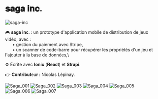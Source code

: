 # 𝐬𝐚𝐠𝐚 𝐢𝐧𝐜.

![saga-inc](https://user-images.githubusercontent.com/87578863/212661566-602885fd-2dc2-4dd4-aec9-6018220d646e.png)

🎮 𝐬𝐚𝐠𝐚 𝐢𝐧𝐜. : un prototype d'application mobile de distribution de jeux vidéo, avec :\
&nbsp;&nbsp;&nbsp;&nbsp;&nbsp;&nbsp;• gestion du paiement avec Stripe,\
&nbsp;&nbsp;&nbsp;&nbsp;&nbsp;&nbsp;• un scanner de code-barre pour récupérer les propriétés d'un jeu et l'ajouter à la base de données,\

⚙️ Écrite avec 𝐈𝐨𝐧𝐢𝐜 (𝐑𝐞𝐚𝐜𝐭) et 𝐒𝐭𝐫𝐚𝐩𝐢.

👉 𝐂𝐨𝐧𝐭𝐫𝐢𝐛𝐮𝐭eu𝐫 : Nicolas Lépinay.

![Saga_001](https://user-images.githubusercontent.com/87578863/212677337-4e3b35b2-b839-4630-a431-7243d0e9b352.PNG)
![Saga_002](https://user-images.githubusercontent.com/87578863/212677347-6f883f25-4e26-4619-a4c0-c39422584d78.PNG)
![Saga_003](https://user-images.githubusercontent.com/87578863/212677353-9b50fa02-0e3f-42b3-9129-ffa1cb32a092.PNG)
![Saga_004](https://user-images.githubusercontent.com/87578863/212677356-8da1fc1d-017d-4535-8ff3-19178d54b998.PNG)
![Saga_005](https://user-images.githubusercontent.com/87578863/212677360-5d60079f-8dda-482c-b936-77db90f7b3ce.PNG)
![Saga_006](https://user-images.githubusercontent.com/87578863/212677365-11b7436e-c17e-497d-a66d-d880ba7cf6f3.PNG)
![Saga_007](https://user-images.githubusercontent.com/87578863/212677375-25b6d04f-ade5-406a-8481-98a22113522a.PNG) 

